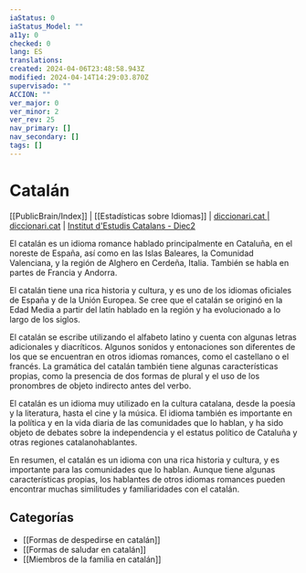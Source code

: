 ```yaml
---
iaStatus: 0
iaStatus_Model: ""
a11y: 0
checked: 0
lang: ES
translations: 
created: 2024-04-06T23:48:58.943Z
modified: 2024-04-14T14:29:03.870Z
supervisado: ""
ACCION: ""
ver_major: 0
ver_minor: 2
ver_rev: 25
nav_primary: []
nav_secondary: []
tags: []
---
```

# Catalán

[[PublicBrain/Index]] | [[Estadísticas sobre Idiomas]] | [diccionari.cat | diccionari.cat](https://www.diccionari.cat/) | [Institut d'Estudis Catalans - Diec2](https://dlc.iec.cat/)

El catalán es un idioma romance hablado principalmente en Cataluña, en el noreste de España, así como en las Islas Baleares, la Comunidad Valenciana, y la región de Alghero en Cerdeña, Italia. También se habla en partes de Francia y Andorra.

El catalán tiene una rica historia y cultura, y es uno de los idiomas oficiales de España y de la Unión Europea. Se cree que el catalán se originó en la Edad Media a partir del latín hablado en la región y ha evolucionado a lo largo de los siglos.

El catalán se escribe utilizando el alfabeto latino y cuenta con algunas letras adicionales y diacríticos. Algunos sonidos y entonaciones son diferentes de los que se encuentran en otros idiomas romances, como el castellano o el francés. La gramática del catalán también tiene algunas características propias, como la presencia de dos formas de plural y el uso de los pronombres de objeto indirecto antes del verbo.

El catalán es un idioma muy utilizado en la cultura catalana, desde la poesía y la literatura, hasta el cine y la música. El idioma también es importante en la política y en la vida diaria de las comunidades que lo hablan, y ha sido objeto de debates sobre la independencia y el estatus político de Cataluña y otras regiones catalanohablantes.

En resumen, el catalán es un idioma con una rica historia y cultura, y es importante para las comunidades que lo hablan. Aunque tiene algunas características propias, los hablantes de otros idiomas romances pueden encontrar muchas similitudes y familiaridades con el catalán.

## Categorías

- [[Formas de despedirse en catalán]]
- [[Formas de saludar en catalán]]
- [[Miembros de la familia en catalán]]